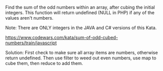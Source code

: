 Find the sum of the odd numbers within an array, after cubing the initial integers. This function will return undefined (NULL in PHP) if any of the values aren't numbers.

Note: There are ONLY integers in the JAVA and C# versions of this Kata.

https://www.codewars.com/kata/sum-of-odd-cubed-numbers/train/javascript

Solution:
First check to make sure all array items are numbers, otherwise return undefined. Then use filter to weed out even numbers, use map to cube them, then reduce to add them.
